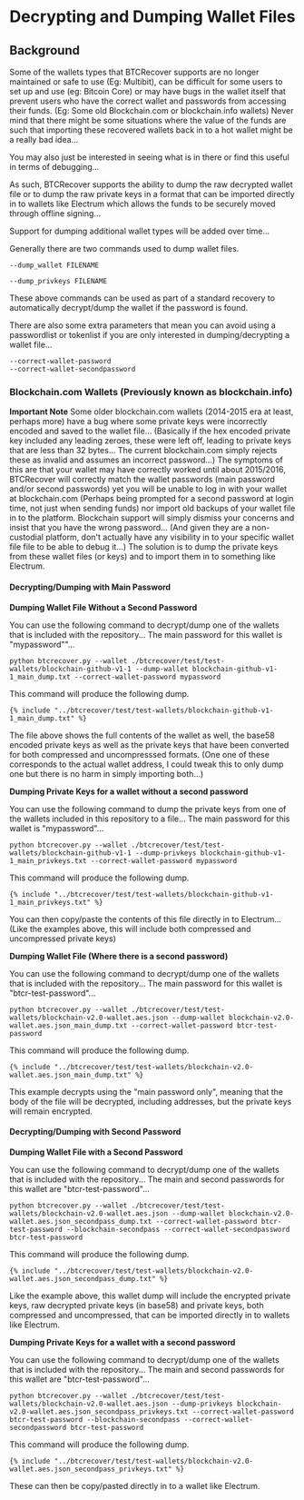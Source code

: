 # Decrypting and Dumping Wallet Files

## Background
Some of the wallets types that BTCRecover supports are no longer maintained or safe to use (Eg: Multibit), can be difficult for some users to set up and use (eg: Bitcoin Core) or may have bugs in the wallet itself that prevent users who have the correct wallet and passwords from accessing their funds. (Eg: Some old Blockchain.com or blockchain.info wallets) Never mind that there might be some situations where the value of the funds are such that importing these recovered wallets back in to a hot wallet might be a really bad idea...

You may also just be interested in seeing what is in there or find this useful in terms of debugging...

As such, BTCRecover supports the ability to dump the raw decrypted wallet file or to dump the raw private keys in a format that can be imported directly in to wallets like Electrum which allows the funds to be securely moved through offline signing...

Support for dumping additional wallet types will be added over time...

Generally there are two commands used to dump wallet files.

    --dump_wallet FILENAME

    --dump_privkeys FILENAME

These above commands can be used as part of a standard recovery to automatically decrypt/dump the wallet if the password is found. 

There are also some extra parameters that mean you can avoid using a passwordlist or tokenlist if you are only interested in dumping/decrypting a wallet file...

    --correct-wallet-password
    --correct-wallet-secondpassword

### Blockchain.com Wallets (Previously known as blockchain.info)

**Important Note**
Some older blockchain.com wallets (2014-2015 era at least, perhaps more) have a bug where some private keys were incorrectly encoded and saved to the wallet file... (Basically if the hex encoded private key included any leading zeroes, these were left off, leading to private keys that are less than 32 bytes... The current blockchain.com simply rejects these as invalid and assumes an incorrect password...) The symptoms of this are that your wallet may have correctly worked until about 2015/2016, BTCRecover will correctly match the wallet passwords (main password and/or second passwords) yet you will be unable to log in with your wallet at blockchain.com (Perhaps being prompted for a second password at login time, not just when sending funds) nor import old backups of your wallet file in to the platform. Blockchain support will simply dismiss your concerns and insist that you have the wrong password... (And given they are a non-custodial platform, don't actually have any visibility in to your specific wallet file file to be able to debug it...) The solution is to dump the private keys from these wallet files (or keys) and to import them in to something like Electrum.

#### Decrypting/Dumping with Main Password
**Dumping Wallet File Without a Second Password**

You can use the following command to decrypt/dump one of the wallets that is included with the repository... The main password for this wallet is "mypassword""...

    python btcrecover.py --wallet ./btcrecover/test/test-wallets/blockchain-github-v1-1 --dump-wallet blockchain-github-v1-1_main_dump.txt --correct-wallet-password mypassword

This command will produce the following dump.

``` linenums="1"
{% include "../btcrecover/test/test-wallets/blockchain-github-v1-1_main_dump.txt" %}
```

The file above shows the full contents of the wallet as well, the base58 encoded private keys as well as the private keys that have been converted for both compressed and uncompresssed formats. (One one of these corresponds to the actual wallet address, I could tweak this to only dump one but there is no harm in simply importing both...)

**Dumping Private Keys for a wallet without a second password**

You can use the following command to dump the private keys from one of the wallets included in this repository to a file... The main password for this wallet is "mypassword"...

    python btcrecover.py --wallet ./btcrecover/test/test-wallets/blockchain-github-v1-1 --dump-privkeys blockchain-github-v1-1_main_privkeys.txt --correct-wallet-password mypassword

This command will produce the following dump.

``` linenums="1"
{% include "../btcrecover/test/test-wallets/blockchain-github-v1-1_main_privkeys.txt" %}
```

You can then copy/paste the contents of this file directly in to Electrum... (Like the examples above, this will include both compressed and uncompressed private keys)

**Dumping Wallet File (Where there is a second password)**

You can use the following command to decrypt/dump one of the wallets that is included with the repository... The main password for this wallet is "btcr-test-password"...

    python btcrecover.py --wallet ./btcrecover/test/test-wallets/blockchain-v2.0-wallet.aes.json --dump-wallet blockchain-v2.0-wallet.aes.json_main_dump.txt --correct-wallet-password btcr-test-password
    
This command will produce the following dump.

``` linenums="1"
{% include "../btcrecover/test/test-wallets/blockchain-v2.0-wallet.aes.json_main_dump.txt" %}
```

This example decrypts using the "main password only", meaning that the body of the file will be decrypted, including addresses, but the private keys will remain encrypted.


#### Decrypting/Dumping with Second Password
**Dumping Wallet File with a Second Password**

You can use the following command to decrypt/dump one of the wallets that is included with the repository... The main and second passwords for this wallet are "btcr-test-password"...

    python btcrecover.py --wallet ./btcrecover/test/test-wallets/blockchain-v2.0-wallet.aes.json --dump-wallet blockchain-v2.0-wallet.aes.json_secondpass_dump.txt --correct-wallet-password btcr-test-password --blockchain-secondpass --correct-wallet-secondpassword btcr-test-password

This command will produce the following dump.

``` linenums="1"
{% include "../btcrecover/test/test-wallets/blockchain-v2.0-wallet.aes.json_secondpass_dump.txt" %}
```

Like the example above, this wallet dump will include the encrypted private keys, raw decrypted private keys (in base58) and private keys, both compressed and uncompressed, that can be imported directly in to wallets like Electrum.

**Dumping Private Keys for a wallet with a second password**

You can use the following command to decrypt/dump one of the wallets that is included with the repository... The main and second passwords for this wallet are "btcr-test-password"...

    python btcrecover.py --wallet ./btcrecover/test/test-wallets/blockchain-v2.0-wallet.aes.json --dump-privkeys blockchain-v2.0-wallet.aes.json_secondpass_privkeys.txt --correct-wallet-password btcr-test-password --blockchain-secondpass --correct-wallet-secondpassword btcr-test-password
    
This command will produce the following dump.
    
``` linenums="1"
{% include "../btcrecover/test/test-wallets/blockchain-v2.0-wallet.aes.json_secondpass_privkeys.txt" %}
```

These can then be copy/pasted directly in to a wallet like Electrum.
